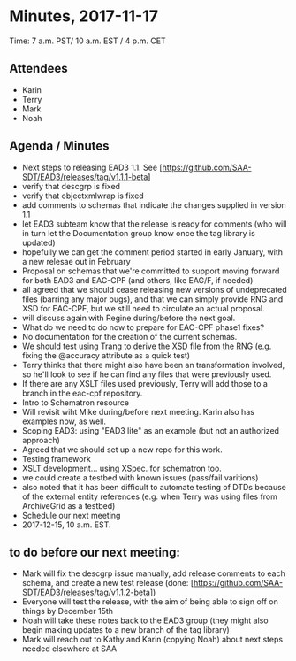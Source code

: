 # Minutes, 2017-11-17
Time: 7 a.m. PST/ 10 a.m. EST / 4 p.m. CET

## Attendees
- Karin
- Terry
- Mark
- Noah

## Agenda / Minutes
- Next steps to releasing EAD3 1.1. See [https://github.com/SAA-SDT/EAD3/releases/tag/v1.1.1-beta]
 - verify that descgrp is fixed
 - verify that objectxmlwrap is fixed
 - add comments to schemas that indicate the changes supplied in version 1.1
 - let EAD3 subteam know that the release is ready for comments (who will in turn let the Documentation group know once the tag library is updated)
 - hopefully we can get the comment period started in early January, with a new relesae out in February
- Proposal on schemas that we're committed to support moving forward for both EAD3 and EAC-CPF (and others, like EAG/F, if needed)
 - all agreed that we should cease releasing new versions of undeprecated files (barring any major bugs), and that we can simply provide RNG and XSD for EAC-CPF, but we still need to circulate an actual proposal.
 - will discuss again with Regine during/before the next goal.
- What do we need to do now to prepare for EAC-CPF phase1 fixes?
 - No documentation for the creation of the current schemas.
 - We should test using Trang to derive the XSD file from the RNG (e.g. fixing the @accuracy attribute as a quick test)
 - Terry thinks that there might also have been an transformation involved, so he'll look to see if he can find any files that were previously used.
 - If there are any XSLT files used previously, Terry will add those to a branch in the eac-cpf repository.
- Intro to Schematron resource
 - Will revisit wiht Mike during/before next meeting.  Karin also has examples now, as well.
- Scoping EAD3: using "EAD3 lite" as an example (but not an authorized approach)
 - Agreed that we should set up a new repo for this work.
- Testing framework
 - XSLT development...  using XSpec.  for schematron too.
 - we could create a testbed with known issues (pass/fail varitions)
 - also noted that it has been difficult to automate testing of DTDs because of the external entity references (e.g. when Terry was using files from ArchiveGrid as a testbed)
- Schedule our next meeting    
 - 2017-12-15, 10 a.m. EST.

## to do before our next meeting:
- Mark will fix the descgrp issue manually, add release comments to each schema, and create a new test release (done: [https://github.com/SAA-SDT/EAD3/releases/tag/v1.1.2-beta])
- Everyone will test the release, with the aim of being able to sign off on things by December 15th
- Noah will take these notes back to the EAD3 group (they might also begin making updates to a new branch of the tag library)
- Mark will reach out to Kathy and Karin (copying Noah) about next steps needed elsewhere at SAA